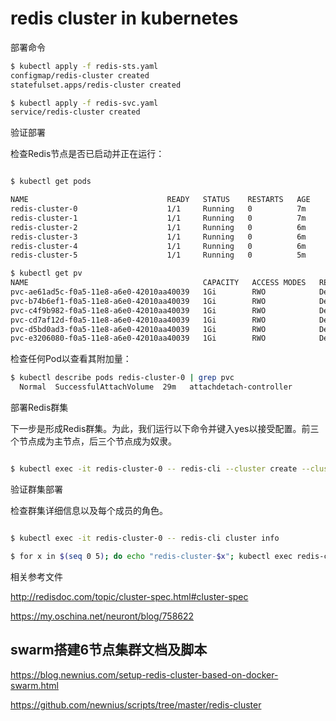 # redis cluster in kubernetes


部署命令

``` bash
$ kubectl apply -f redis-sts.yaml
configmap/redis-cluster created
statefulset.apps/redis-cluster created

$ kubectl apply -f redis-svc.yaml
service/redis-cluster created

```

验证部署

检查Redis节点是否已启动并正在运行：

``` bash

$ kubectl get pods

NAME                               READY   STATUS    RESTARTS   AGE
redis-cluster-0                    1/1     Running   0          7m
redis-cluster-1                    1/1     Running   0          7m
redis-cluster-2                    1/1     Running   0          6m
redis-cluster-3                    1/1     Running   0          6m
redis-cluster-4                    1/1     Running   0          6m
redis-cluster-5                    1/1     Running   0          5m
```

``` bash
$ kubectl get pv
NAME                                       CAPACITY   ACCESS MODES   RECLAIM POLICY   STATUS   CLAIM                          STORAGECLASS   REASON   AGE
pvc-ae61ad5c-f0a5-11e8-a6e0-42010aa40039   1Gi        RWO            Delete           Bound    default/data-redis-cluster-0   standard                7m
pvc-b74b6ef1-f0a5-11e8-a6e0-42010aa40039   1Gi        RWO            Delete           Bound    default/data-redis-cluster-1   standard                7m
pvc-c4f9b982-f0a5-11e8-a6e0-42010aa40039   1Gi        RWO            Delete           Bound    default/data-redis-cluster-2   standard                6m
pvc-cd7af12d-f0a5-11e8-a6e0-42010aa40039   1Gi        RWO            Delete           Bound    default/data-redis-cluster-3   standard                6m
pvc-d5bd0ad3-f0a5-11e8-a6e0-42010aa40039   1Gi        RWO            Delete           Bound    default/data-redis-cluster-4   standard                6m
pvc-e3206080-f0a5-11e8-a6e0-42010aa40039   1Gi        RWO            Delete           Bound    default/data-redis-cluster-5   standard                5m
```

检查任何Pod以查看其附加量：

``` bash
$ kubectl describe pods redis-cluster-0 | grep pvc
  Normal  SuccessfulAttachVolume  29m   attachdetach-controller                          AttachVolume.Attach succeeded for volume "pvc-ae61ad5c-f0a5-11e8-a6e0-42010aa40039"

```

部署Redis群集

下一步是形成Redis群集。为此，我们运行以下命令并键入yes以接受配置。前三个节点成为主节点，后三个节点成为奴隶。

``` bash

$ kubectl exec -it redis-cluster-0 -- redis-cli --cluster create --cluster-replicas 1 $(kubectl get pods -l app=redis-cluster -o jsonpath='{range.items[*]}{.status.podIP}:6379 ')

```

验证群集部署

检查群集详细信息以及每个成员的角色。

``` bash

$ kubectl exec -it redis-cluster-0 -- redis-cli cluster info

```

``` bash
$ for x in $(seq 0 5); do echo "redis-cluster-$x"; kubectl exec redis-cluster-$x -- redis-cli role; echo; done
```

相关参考文件


http://redisdoc.com/topic/cluster-spec.html#cluster-spec

https://my.oschina.net/neuront/blog/758622


## swarm搭建6节点集群文档及脚本

https://blog.newnius.com/setup-redis-cluster-based-on-docker-swarm.html

https://github.com/newnius/scripts/tree/master/redis-cluster



